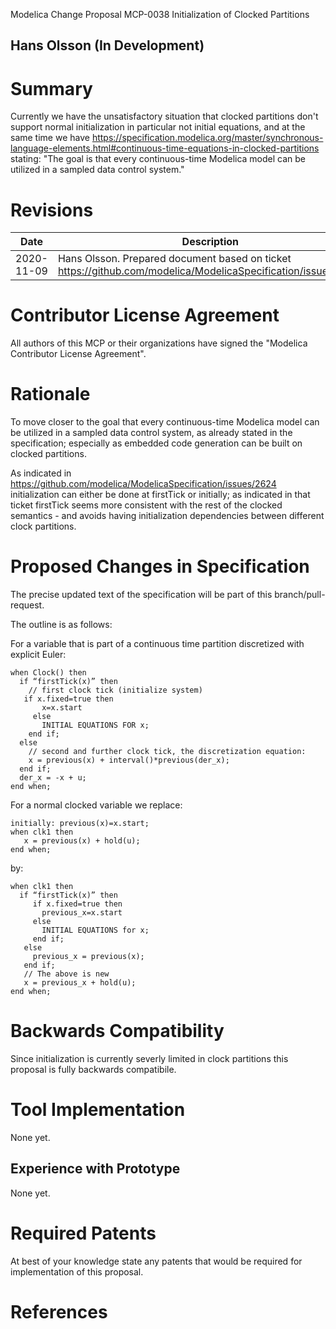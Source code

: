 Modelica Change Proposal MCP-0038 Initialization of Clocked Partitions

Hans Olsson
(In Development) 
--

# Summary
Currently we have the unsatisfactory situation that clocked partitions don't support normal initialization 
in particular not initial equations, and at the same time we have 
https://specification.modelica.org/master/synchronous-language-elements.html#continuous-time-equations-in-clocked-partitions
stating: "The goal is that every continuous-time Modelica model can be utilized in a sampled data control system."

# Revisions
| Date | Description |
| --- | --- |
| 2020-11-09 | Hans Olsson. Prepared document based on ticket https://github.com/modelica/ModelicaSpecification/issues/2624 |

# Contributor License Agreement
All authors of this MCP or their organizations have signed the "Modelica Contributor License Agreement". 

# Rationale
To move closer to the goal that every continuous-time Modelica model can be utilized in a sampled data control system, as already stated in the specification;
especially as embedded code generation can be built on clocked partitions.

As indicated in https://github.com/modelica/ModelicaSpecification/issues/2624 initialization can either be done at firstTick or initially;
as indicated in that ticket firstTick seems more consistent with the rest of the clocked semantics - and avoids having initialization dependencies between
different clock partitions.

# Proposed Changes in Specification
The precise updated text of the specification will be part of this branch/pull-request.

The outline is as follows:

For a variable that is part of a continuous time partition discretized with explicit Euler:

    when Clock() then
      if “firstTick(x)” then
        // first clock tick (initialize system)
       if x.fixed=true then 
           x=x.start
         else
           INITIAL EQUATIONS FOR x;
        end if;
      else
        // second and further clock tick, the discretization equation:
        x = previous(x) + interval()*previous(der_x);
      end if;
      der_x = -x + u;
    end when;

For a normal clocked variable we replace:

    initially: previous(x)=x.start; 
    when clk1 then
       x = previous(x) + hold(u);
    end when;
    
by:

    when clk1 then
      if “firstTick(x)” then
         if x.fixed=true then 
           previous_x=x.start
         else
           INITIAL EQUATIONS for x;
         end if;
       else
         previous_x = previous(x);
       end if;
       // The above is new
       x = previous_x + hold(u);
    end when;

# Backwards Compatibility
Since initialization is currently severly limited in clock partitions this proposal is fully backwards compatibile.

# Tool Implementation
None yet.

## Experience with Prototype
None yet.

# Required Patents
At best of your knowledge state any patents that would be required for implementation of this proposal. 
# References
